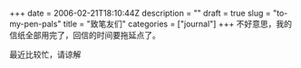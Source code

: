 +++
date = 2006-02-21T18:10:44Z
description = ""
draft = true
slug = "to-my-pen-pals"
title = "致笔友们"
categories = ["journal"]
+++
不好意思，我的信纸全部用完了，回信的时间要拖延点了。

最近比较忙，请谅解
